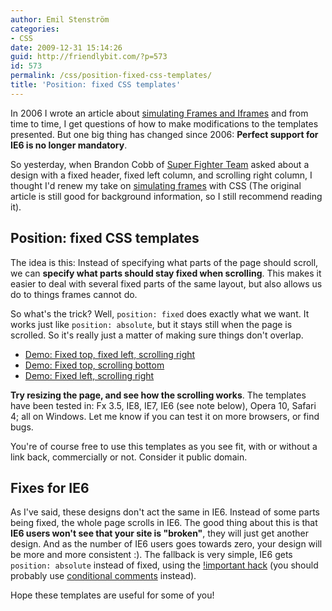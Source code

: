 ```yaml
---
author: Emil Stenström
categories:
- CSS
date: 2009-12-31 15:14:26
guid: http://friendlybit.com/?p=573
id: 573
permalink: /css/position-fixed-css-templates/
title: 'Position: fixed CSS templates'
---
```


In 2006 I wrote an article about [simulating Frames and Iframes](/css/frames-or-iframes-with-css/) and from time to time, I get questions of how to make modifications to the templates presented. But one big thing has changed since 2006: **Perfect support for IE6 is no longer mandatory**.

So yesterday, when Brandon Cobb of [Super Fighter Team](http://superfighter.com/) asked about a design with a fixed header, fixed left column, and scrolling right column, I thought I'd renew my take on [simulating frames](/css/frames-or-iframes-with-css/) with CSS (The original article is still good for background information, so I still recommend reading it).

## Position: fixed CSS templates

The idea is this: Instead of specifying what parts of the page should scroll, we can **specify what parts should stay fixed when scrolling**. This makes it easier to deal with several fixed parts of the same layout, but also allows us do to things frames cannot do.

So what's the trick? Well, `position: fixed` does exactly what we want. It works just like `position: absolute`, but it stays still when the page is scrolled. So it's really just a matter of making sure things don't overlap.

  * [Demo: Fixed top, fixed left, scrolling right](/files/fixed/fixedtopandleft.html)
  * [Demo: Fixed top, scrolling bottom](/files/fixed/fixedtop.html)
  * [Demo: Fixed left, scrolling right](/files/fixed/fixedleft.html)

**Try resizing the page, and see how the scrolling works**. The templates have been tested in: Fx 3.5, IE8, IE7, IE6 (see note below), Opera 10, Safari 4; all on Windows. Let me know if you can test it on more browsers, or find bugs.

You're of course free to use this templates as you see fit, with or without a link back, commercially or not. Consider it public domain.

## Fixes for IE6

As I've said, these designs don't act the same in IE6. Instead of some parts being fixed, the whole page scrolls in IE6. The good thing about this is that  **IE6 users won't see that your site is "broken"**, they will just get another design. And as the number of IE6 users goes towards zero, your design will be more and more consistent :). The fallback is very simple, IE6 gets `position: absolute` instead of fixed, using the [!important hack](http://www.webdevout.net/css-hacks#in_css-important) (you should probably use [conditional comments](http://www.quirksmode.org/css/condcom.html) instead).

Hope these templates are useful for some of you!
